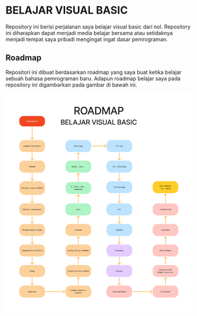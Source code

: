 # BELAJAR VISUAL BASIC

Repository ini berisi perjalanan saya belajar visual basic dari nol. Repository ini diharapkan dapat menjadi media belajar bersama atau setidaknya menjadi tempat saya pribadi mengingat ingat dasar pemrograman.

## Roadmap

Repositori ini dibuat berdasarkan roadmap yang saya buat ketika belajar sebuah bahasa pemrograman baru. Adapun roadmap belajar saya pada repository ini digambarkan pada gambar di bawah ini.

![Roadmap Belajar Visual Basic](gambar/Roadmap_belajar_VB.png)